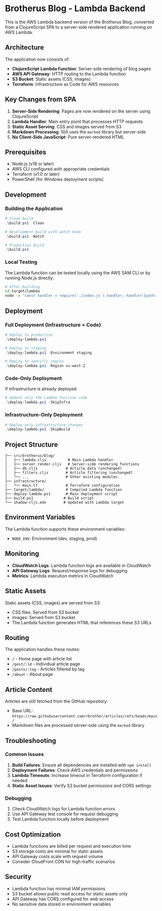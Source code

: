 # Brotherus Blog - Lambda Backend

This is the AWS Lambda backend version of the Brotherus Blog, converted from a ClojureScript SPA to a server-side rendered application running on AWS Lambda.

## Architecture

The application now consists of:

- **ClojureScript Lambda Function**: Server-side rendering of blog pages
- **AWS API Gateway**: HTTP routing to the Lambda function
- **S3 Bucket**: Static assets (CSS, images)
- **Terraform**: Infrastructure as Code for AWS resources

## Key Changes from SPA

1. **Server-Side Rendering**: Pages are now rendered on the server using ClojureScript
2. **Lambda Handler**: Main entry point that processes HTTP requests
3. **Static Asset Serving**: CSS and images served from S3
4. **Markdown Processing**: Still uses the `marked` library but server-side
5. **No Client-Side JavaScript**: Pure server-rendered HTML

## Prerequisites

- Node.js (v18 or later)
- AWS CLI configured with appropriate credentials
- Terraform (v1.0 or later)
- PowerShell (for Windows deployment scripts)

## Development

### Building the Application

```powershell
# Clean build
.\build.ps1 -Clean

# Development build with watch mode
.\build.ps1 -Watch

# Production build
.\build.ps1
```

### Local Testing

The Lambda function can be tested locally using the AWS SAM CLI or by running Node.js directly:

```bash
# After building
cd target/lambda
node -e "const handler = require('./index.js').handler; handler({path: '/', httpMethod: 'GET'}, {}, console.log)"
```

## Deployment

### Full Deployment (Infrastructure + Code)

```powershell
# Deploy to production
.\deploy-lambda.ps1

# Deploy to staging
.\deploy-lambda.ps1 -Environment staging

# Deploy to specific region
.\deploy-lambda.ps1 -Region us-west-2
```

### Code-Only Deployment

If infrastructure is already deployed:

```powershell
# Update only the Lambda function code
.\deploy-lambda.ps1 -SkipInfra
```

### Infrastructure-Only Deployment

```powershell
# Deploy only infrastructure changes
.\deploy-lambda.ps1 -SkipBuild
```

## Project Structure

```
├── src/brotherus/blog/
│   ├── lambda.cljs          # Main Lambda handler
│   ├── server_render.cljs   # Server-side rendering functions
│   ├── db.cljs             # Article data (unchanged)
│   ├── filters.cljs        # Article filtering (unchanged)
│   └── ...                 # Other existing modules
├── infrastructure/
│   └── main.tf             # Terraform configuration
├── target/lambda/          # Compiled Lambda function
├── deploy-lambda.ps1       # Main deployment script
├── build.ps1              # Build script
└── shadow-cljs.edn        # Updated with Lambda target
```

## Environment Variables

The Lambda function supports these environment variables:

- `NODE_ENV`: Environment (dev, staging, prod)

## Monitoring

- **CloudWatch Logs**: Lambda function logs are available in CloudWatch
- **API Gateway Logs**: Request/response logs for debugging
- **Metrics**: Lambda execution metrics in CloudWatch

## Static Assets

Static assets (CSS, images) are served from S3:

- CSS files: Served from S3 bucket
- Images: Served from S3 bucket
- The Lambda function generates HTML that references these S3 URLs

## Routing

The application handles these routes:

- `/` - Home page with article list
- `/post/:id` - Individual article page
- `/posts/:tag` - Articles filtered by tag
- `/about` - About page

## Article Content

Articles are still fetched from the GitHub repository:
- Base URL: `https://raw.githubusercontent.com/rbrother/articles/refs/heads/main/`
- Markdown files are processed server-side using the `marked` library

## Troubleshooting

### Common Issues

1. **Build Failures**: Ensure all dependencies are installed with `npm install`
2. **Deployment Failures**: Check AWS credentials and permissions
3. **Lambda Timeouts**: Increase timeout in Terraform configuration if needed
4. **Static Asset Issues**: Verify S3 bucket permissions and CORS settings

### Debugging

1. Check CloudWatch logs for Lambda function errors
2. Use API Gateway test console for request debugging
3. Test Lambda function locally before deployment

## Cost Optimization

- Lambda functions are billed per request and execution time
- S3 storage costs are minimal for static assets
- API Gateway costs scale with request volume
- Consider CloudFront CDN for high-traffic scenarios

## Security

- Lambda function has minimal IAM permissions
- S3 bucket allows public read access for static assets only
- API Gateway has CORS configured for web access
- No sensitive data stored in environment variables
